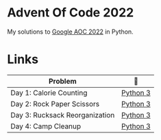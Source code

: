 # Advent Of Code 2022
My solutions to [Google AOC 2022](https://adventofcode.com/) in Python.

# Links
| Problem | :link: |
| - | - |
| Day 1: Calorie Counting | [Python 3](https://github.com/dsja612/AdventOfCode2022/blob/main/Day%201/Day1.py) |
| Day 2: Rock Paper Scissors | [Python 3](https://github.com/dsja612/AdventOfCode2022/blob/main/Day%202/Day2.py) |
| Day 3: Rucksack Reorganization | [Python 3](https://github.com/dsja612/AdventOfCode2022/blob/main/Day%203/Day3.py) |
| Day 4: Camp Cleanup | [Python 3](https://github.com/dsja612/AdventOfCode2022/blob/main/Day%204/Day4.py) |
